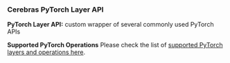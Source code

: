 

### Cerebras PyTorch Layer API
**PyTorch Layer API:** custom wrapper of several commonly used PyTorch APIs

**Supported PyTorch Operations**  Please check the list of [supported PyTorch layers and operations here](https://docs.cerebras.net/en/1.6.0/pytorch-docs/pytorch-ops.html).

